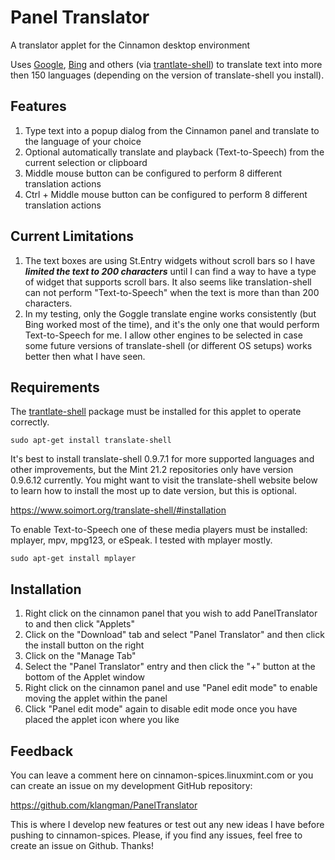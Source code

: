 # Panel Translator
A translator applet for the Cinnamon desktop environment

Uses [Google](https://translate.google.com/), [Bing](https://www.bing.com/translator) and others (via [trantlate-shell](https://github.com/soimort/translate-shell)) to translate text into more then 150 languages (depending on the version of translate-shell you install).

## Features

1. Type text into a popup dialog from the Cinnamon panel and translate to the language of your choice
2. Optional automatically translate and playback (Text-to-Speech) from the current selection or clipboard
3. Middle mouse button can be configured to perform 8 different translation actions
4. Ctrl + Middle mouse button can be configured to perform 8 different translation actions

## Current Limitations

1. The text boxes are using St.Entry widgets without scroll bars so I have ***limited the text to 200 characters*** until I can find a way to have a type of widget that supports scroll bars. It also seems like translation-shell can not perform "Text-to-Speech" when the text is more than than 200 characters.
2. In my testing, only the Goggle translate engine works consistently (but Bing worked most of the time), and it's the only one that would perform Text-to-Speech for me. I allow other engines to be selected in case some future versions of translate-shell (or different OS setups) works better then what I have seen.

## Requirements

The [trantlate-shell](https://github.com/soimort/translate-shell) package must be installed for this applet to operate correctly.

```
sudo apt-get install translate-shell
```

It's best to install translate-shell 0.9.7.1 for more supported languages and other improvements, but the Mint 21.2 repositories only have version 0.9.6.12 currently. You might want to visit the translate-shell website below to learn how to install the most up to date version, but this is optional.

https://www.soimort.org/translate-shell/#installation

To enable Text-to-Speech one of these media players must be installed: mplayer, mpv, mpg123, or eSpeak. I tested with mplayer mostly.

```
sudo apt-get install mplayer
```

## Installation
1. Right click on the cinnamon panel that you wish to add PanelTranslator to and then click "Applets"
2. Click on the "Download" tab and select "Panel Translator" and then click the install button on the right
3. Click on the "Manage Tab"
4. Select the "Panel Translator" entry and then click the "+" button at the bottom of the Applet window
5. Right click on the cinnamon panel and use "Panel edit mode" to enable moving the applet within the panel
6. Click "Panel edit mode" again to disable edit mode once you have placed the applet icon where you like

## Feedback
You can leave a comment here on cinnamon-spices.linuxmint.com or you can create an issue on my development GitHub repository:

https://github.com/klangman/PanelTranslator

This is where I develop new features or test out any new ideas I have before pushing to cinnamon-spices.
Please, if you find any issues, feel free to create an issue on Github. Thanks!
